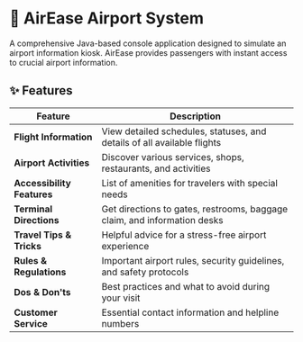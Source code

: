 # 🛫 AirEase Airport System

A comprehensive Java-based console application designed to simulate an airport information kiosk. AirEase provides passengers with instant access to crucial airport information.

## ✨ Features

| Feature | Description |
|---------|-------------|
| **Flight Information** | View detailed schedules, statuses, and details of all available flights |
| **Airport Activities** | Discover various services, shops, restaurants, and activities |
| **Accessibility Features** | List of amenities for travelers with special needs |
| **Terminal Directions** | Get directions to gates, restrooms, baggage claim, and information desks |
| **Travel Tips & Tricks** | Helpful advice for a stress-free airport experience |
| **Rules & Regulations** | Important airport rules, security guidelines, and safety protocols |
| **Dos & Don'ts** | Best practices and what to avoid during your visit |
| **Customer Service** | Essential contact information and helpline numbers |
